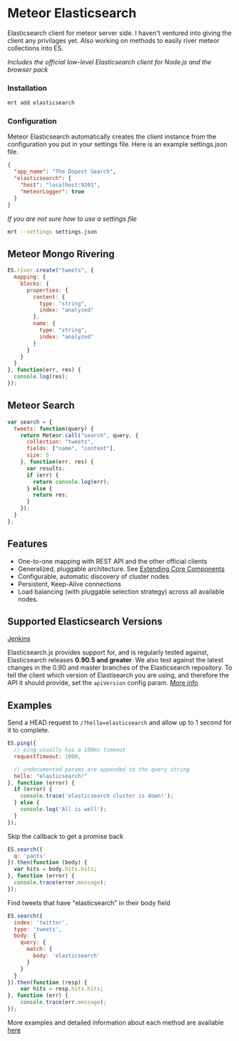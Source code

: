 Meteor Elasticsearch
===================
Elasticsearch client for meteor server side. I haven't ventured into giving the client any privilages yet. Also working on methods to easily river meteor collections into ES.

*Includes the official low-level Elasticsearch client for Node.js and the browser pack*

### Installation
```bash
mrt add elasticsearch
```

### Configuration
Meteor Elasticsearch automatically creates the client instance from the configuration you put in your settings file. Here is an example settings.json file.
```json
{
  "app_name": "The Dopest Search",
  "elasticsearch": {
    "host": "localhost:9201",
    "meteorLogger": true
  }
}

```

*If you are not sure how to use a settings file*
```bash
mrt --settings settings.json
```

## Meteor Mongo Rivering
```javascript
ES.river.create("tweets", {
  mapping: {
    blocks: {
      properties: {
        content: {
          type: "string",
          index: "analyzed"
        },
        name: {
          type: "string",
          index: "analyzed"
        }
      }
    }
  }
}, function(err, res) {
  console.log(res);
});
```

## Meteor Search
```javascript
var search = {
  tweets: function(query) {
    return Meteor.call("search", query, {
      collection: "tweets",
      fields: ["name", "content"],
      size: 5
    }, function(err, res) {
      var results;
      if (err) {
        return console.log(err);
      } else {
        return res;
      }
    });
  }
};
```

## Features

 - One-to-one mapping with REST API and the other official clients
 - Generalized, pluggable architecture. See [Extending Core Components](http://www.elasticsearch.org/guide/en/elasticsearch/client/javascript-api/current/extending_core_components.html)
 - Configurable, automatic discovery of cluster nodes
 - Persistent, Keep-Alive connections
 - Load balancing (with pluggable selection strategy) across all available nodes.


## Supported Elasticsearch Versions

[Jenkins](https://build.elasticsearch.org/job/es-js_nightly/)

Elasticsearch.js provides support for, and is regularly tested against, Elasticsearch releases **0.90.5 and greater**. We also test against the latest changes in the 0.90 and master branches of the Elasticsearch repository. To tell the client which version of Elastisearch you are using, and therefore the API it should provide, set the `apiVersion` config param. [More info](http://www.elasticsearch.org/guide/en/elasticsearch/client/javascript-api/current/configuration.html#_config_options)

## Examples

Send a HEAD request to `/?hello=elasticsearch` and allow up to 1 second for it to complete.
```js
ES.ping({
  // ping usually has a 100ms timeout
  requestTimeout: 1000,

  // undocumented params are appended to the query string
  hello: "elasticsearch!"
}, function (error) {
  if (error) {
    console.trace('elasticsearch cluster is down!');
  } else {
    console.log('All is well');
  }
});
```

Skip the callback to get a promise back
```js
ES.search({
  q: 'pants'
}).then(function (body) {
  var hits = body.hits.hits;
}, function (error) {
  console.trace(error.message);
});
```

Find tweets that have "elasticsearch" in their body field
```js
ES.search({
  index: 'twitter',
  type: 'tweets',
  body: {
    query: {
      match: {
        body: 'elasticsearch'
      }
    }
  }
}).then(function (resp) {
    var hits = resp.hits.hits;
}, function (err) {
    console.trace(err.message);
});
```

More examples and detailed information about each method are available [here](http://www.elasticsearch.org/guide/en/elasticsearch/client/javascript-api/current/index.html)
